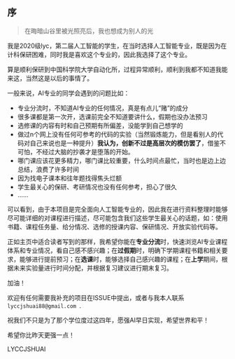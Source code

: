 ## 序

> 在晦暗山谷里被光照亮后，我也想成为别人的光

我是2020级lyc，第二届人工智能的学生，在当时选择人工智能专业，既是因为在计科保研困难，同时我是喜欢这个专业的，因此我选择了这个专业。

算是顺利保研到中国科学院大学自动化所，过程异常顺利，顺利到我都不知道我能来这，当然这是以后的事情了。

一般来说，AI专业的同学会遇到的问题比如：

- 专业分流时，不知道AI专业的任何情况，真是有点儿“赌”的成分
- 很多课都是第一次开，选课前完全不知道要讲什么，假期也没办法预习
- 选修课的内容有时和自己预期有所偏差，没能学到自己想学的
- 做过n个网上没有任何可参考的代码的实验（当然锻炼能力，但是看别人的代码对自己来说也是一种提升）**我认为，创新不过是高层次的模仿罢了**，借鉴不可怕，不经过大脑的抄袭才是堕落的开始。
- 哪门课应该花更多精力，哪门课比较重要，什么时间点最忙，当时也是边上边总结，浪费了许多时间
- 因为找电子课本和往年题找得焦头烂额
- 学生最关心的保研、考研情况也没有任何参考，担心了很久
- ……


可以看到，由于本项目是完全面向人工智能专业的，因此我在进行资料整理时能够尽可能详细的对课程进行描述，尽可能包含我们这些学生最关心的话题，如：使用书籍、课程任务量、给分情况、选修的授课内容、保研情况、开放实验代码等。

正如主页中适合读者写到的那样，我希望你能在**专业分流**时，快速浏览AI专业课程体系和专业情况，看自己感不感兴趣；在**过假期**时，明确下学期课程书籍和相关要求，能够进行提前预习；在**选课**时，能够选择自己感兴趣的课程；在**上学**期间，根据未来实验量进行时间分配，并根据复习建议进行期末复习。

加油！

欢迎有任何需要我补充的项目在ISSUE中提出，或者与我本人联系 ```lyccjshuai88@gmail.com ```.

祝我们不只是为了那个学位度过这四年，愿强AI早日实现，希望世界和平！

希望你比昨天更强一点！

LYCCJSHUAI